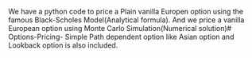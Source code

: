 We have a python code to price a Plain vanilla Europen option using the famous Black-Scholes Model(Analytical formula).
And we price a vanilla European option using Monte Carlo Simulation(Numerical solution)# Options-Pricing-
Simple Path dependent option like Asian option and Lookback option is also included.
